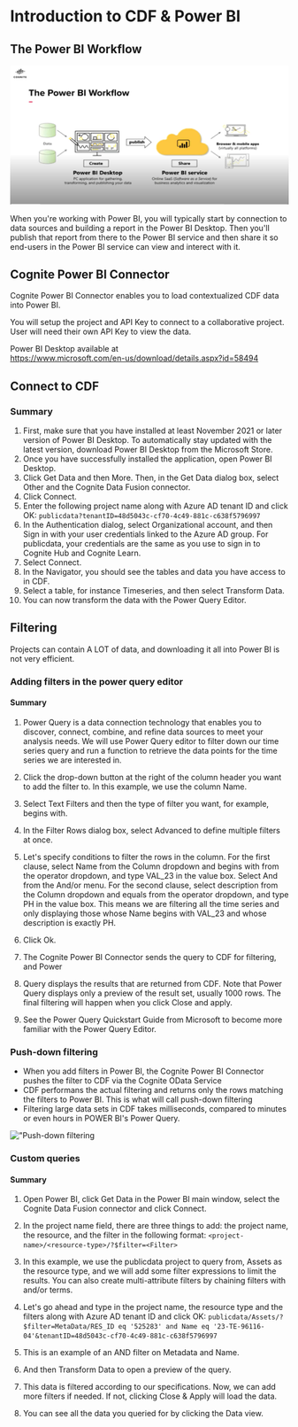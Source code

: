 # Introduction to CDF & Power BI

## The Power BI Workflow
!["Power BI Workflow"](img/powerbiworkflow.png)

When you're working with Power BI, you will typically start by connection to data sources and building a report in the Power BI Desktop.
Then you'll publish that report from there to the Power BI service and then share it so end-users in the Power BI service can view and interect with it. 

## Cognite Power BI Connector

Cognite Power BI Connector enables you to load contextualized CDF data into Power BI.

You will setup the project and API Key to connect to a collaborative project. User will need their own API Key to view the data.

Power BI Desktop available at  
https://www.microsoft.com/en-us/download/details.aspx?id=58494

## Connect to CDF
### Summary
1.  First, make sure that you have installed at least November  2021 or later version of Power BI Desktop. To automatically stay updated with the latest version, download Power BI Desktop from the Microsoft Store.
2.  Once you have successfully installed the application, open Power BI Desktop. 
3.  Click Get Data and then More. Then, in the Get Data dialog box, select Other and the Cognite Data Fusion connector.
4.  Click Connect.
5.  Enter the following project name along with Azure AD tenant ID and click OK: 
``` publicdata?tenantID=48d5043c-cf70-4c49-881c-c638f5796997 ```
6.  In the Authentication dialog, select Organizational account, and then Sign in with your user credentials linked to the Azure AD group. For publicdata, your credentials are the same as you use to sign in to Cognite Hub and Cognite Learn.
7.  Select Connect.
8.  In the Navigator, you should see the tables and data you have access to in CDF.
9.  Select a table, for instance Timeseries, and then select Transform Data.
10. You can now transform the data with the Power Query Editor.

## Filtering

Projects can contain A LOT of data, and downloading it all into Power BI is not very efficient.

### Adding filters in the power query editor

#### Summary
1.  Power Query is a data connection technology that enables you to discover, connect, combine, and refine data sources to meet your analysis needs. We will use Power Query editor to filter down our time series query and run a function to retrieve the data points for the time series we are interested in.

2.  Click the drop-down button at the right of the column header you want to add the filter to. In this example, we use the column Name.

3.  Select Text Filters and then the type of filter you want, for example, begins with.

4.  In the Filter Rows dialog box, select Advanced to define multiple filters at once. 

5.  Let's specify conditions to filter the rows in the column. For the first clause, select Name from the Column dropdown and begins with from the operator dropdown, and type VAL_23 in the value box. Select And from the And/or menu. For the second clause, select description from the Column dropdown and equals from the operator dropdown, and type PH in the value box. This means we are filtering all the time series and only displaying those whose Name begins with VAL_23 and whose description is exactly PH. 

6.  Click Ok.

7.  The Cognite Power BI Connector sends the query to CDF for filtering, and Power 

8.  Query displays the results that are returned from CDF. Note that Power Query displays only a preview of the result set, usually 1000 rows. The final filtering will happen when you click Close and apply.

9.  See the Power Query Quickstart Guide from Microsoft to become more familiar with the Power Query Editor.


### Push-down filtering 

* When you add filters in Power BI, the Cognite Power BI Connector pushes the filter to CDF via the Cognite OData Service
* CDF performans the actual filtering and returns only the rows matching the filters to Power BI. This is what will call push-down filtering
* Filtering large data sets in CDF takes milliseconds, compared to minutes or even hours in POWER BI's Power Query.

!["Push-down filtering](img/pushdownfiltering.png)

### Custom queries

#### Summary
1.  Open Power BI, click Get Data in the Power BI main window, select the Cognite Data Fusion connector and click Connect.
2.  In the project name field, there are three things to add: the project name, the resource, and the filter in the following format: 
``` <project-name>/<resource-type>/?$filter=<Filter> ```
3.  In this example, we use the publicdata project to query from, Assets as the resource type, and we will add some filter expressions to limit the results. You can also create multi-attribute filters by chaining filters with and/or terms.
4.  Let's go ahead and type in the project name, the resource type and the filters along with Azure AD tenant ID and click OK:
``` publicdata/Assets/?$filter=MetaData/RES_ID eq '525283' and Name eq '23-TE-96116-04'&tenantID=48d5043c-cf70-4c49-881c-c638f5796997 ```

5.  This is an example of an AND filter on Metadata and Name. 
6.  And then Transform Data to open a preview of the query.
7.  This data is filtered according to our specifications. Now, we can add more filters if needed. If not, clicking Close & Apply will load the data.
8.  You can see all the data you queried for by clicking the Data view.

